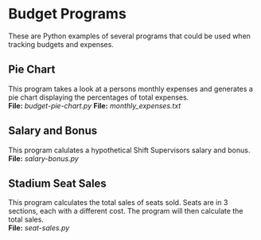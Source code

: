 # Budget Programs
These are Python examples of several programs that could be used when tracking budgets and expenses.<br />

## Pie Chart
This program takes a look at a persons monthly expenses and generates a pie chart displaying the percentages of total expenses.<br />
**File:** *budget-pie-chart.py*
**File:** *monthly_expenses.txt*

## Salary and Bonus
This program calulates a hypothetical Shift Supervisors salary and bonus.<br />
**File:** *salary-bonus.py*

## Stadium Seat Sales
This program calculates the total sales of seats sold.  Seats are in 3 sections, each with a different cost.  The program will then calculate the total sales.<br />
**File:** *seat-sales.py*
